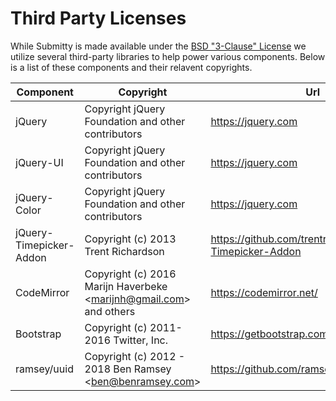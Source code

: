 Third Party Licenses
====================

While Submitty is made available under the [BSD "3-Clause" License](https://github.com/Submitty/Submitty/blob/master/LICENSE.md) 
we utilize several third-party libraries to help power various components. Below is a list of these components and their relavent copyrights.


| Component | Copyright | Url | License |
|-----------|-----------|-----|---------|
| jQuery    | Copyright jQuery Foundation and other contributors | https://jquery.com | [MIT License](https://github.com/jquery/jquery/blob/master/LICENSE.txt) |
| jQuery-UI | Copyright jQuery Foundation and other contributors | https://jquery.com | [MIT License](https://github.com/jquery/jquery-ui/blob/master/LICENSE.txt) |
| jQuery-Color | Copyright jQuery Foundation and other contributors | https://jquery.com | [MIT License](https://github.com/jquery/jquery-color/blob/master/LICENSE.txt) |
| jQuery-Timepicker-Addon | Copyright (c) 2013 Trent Richardson | https://github.com/trentrichardson/jQuery-Timepicker-Addon | [MIT License](https://github.com/trentrichardson/jQuery-Timepicker-Addon/blob/master/LICENSE-MIT) |
| CodeMirror | Copyright (c) 2016 Marijn Haverbeke \<marijnh@gmail.com\> and others | https://codemirror.net/ | [MIT License](https://github.com/codemirror/CodeMirror/blob/master/LICENSE) |
| Bootstrap | Copyright (c) 2011-2016 Twitter, Inc. | https://getbootstrap.com/ | [MIT License](https://github.com/twbs/bootstrap/blob/master/LICENSE) |
| ramsey/uuid | Copyright (c) 2012 - 2018 Ben Ramsey \<ben@benramsey.com\> | https://github.com/ramsey/uuid | [MIT License](https://github.com/ramsey/uuid/blob/master/LICENSE) |
